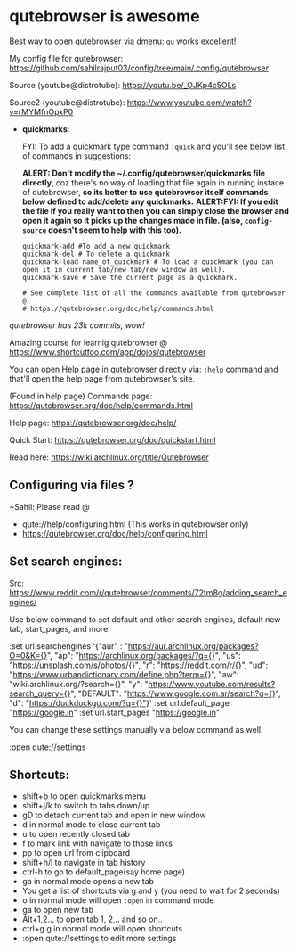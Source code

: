 # qutebrowser is awesome

Best way to open qutebrowser via dmenu: `qu` works excellent!

My config file for qutebrowser: https://github.com/sahilrajput03/config/tree/main/.config/qutebrowser

Source (youtube@distrotube): https://youtu.be/_OJKp4c5OLs

Source2 (youtube@distrotube): https://www.youtube.com/watch?v=rMYMfnOpxP0

- **quickmarks**:

  FYI: To add a quickmark type command `:quick` and you'll see below list of commands in suggestions:

  **ALERT: Don't modify the ~/.config/qutebrowser/quickmarks file directly**, coz there's no way of loading that file again in running instace of qutebrowser, **so its better to use qutebrowser itself commands below defined to add/delete any quickmarks.**
  **ALERT:FYI: If you edit the file if you really want to then you can simply close the browser and open it again so it picks up the changes made in file. (also, `config-source` doesn't seem to help with this too).**

  ```
  quickmark-add #To add a new quickmark
  quickmark-del # To delete a quickmark
  quickmark-load name_of_quickmark # To load a quickmark (you can open it in current tab/new tab/new window as well).
  quickmark-save # Save the current page as a quickmark.

  # See complete list of all the commands available from qutebrowser @ 
  # https://qutebrowser.org/doc/help/commands.html
  ```

*qutebrowser has 23k commits, wow!*

Amazing course for learnig qutebrowser @ https://www.shortcutfoo.com/app/dojos/qutebrowser

You can open Help page in qutebrowser directly via: `:help` command and
that'll open the help page from qutebrowser's site.

(Found in help page) Commands page: https://qutebrowser.org/doc/help/commands.html

Help page: https://qutebrowser.org/doc/help/

Quick Start: https://qutebrowser.org/doc/quickstart.html

Read here: https://wiki.archlinux.org/title/Qutebrowser

## Configuring via files ?

~Sahil: Please read @ 

- qute://help/configuring.html  (This works in qutebrowser only)
- https://qutebrowser.org/doc/help/configuring.html

## Set search engines: 

 Src: https://www.reddit.com/r/qutebrowser/comments/72tm8g/adding_search_engines/

 Use below command to set default and other search engines, default new
 tab, start_pages, and more.

:set url.searchengines '{"aur" : "https://aur.archlinux.org/packages?O=0&K={}", "ap": "https://archlinux.org/packages/?q={}", "us": "https://unsplash.com/s/photos/{}", "r": "https://reddit.com/r/{}", "ud": "https://www.urbandictionary.com/define.php?term={}", "aw": "wiki.archlinux.org/?search={}", "y": "https://www.youtube.com/results?search_query={}", "DEFAULT": "https://www.google.com.ar/search?q={}", "d": "https://duckduckgo.com/?q={}"}'
:set url.default_page "https://google.in"
:set url.start_pages "https://google.in"

You can change these settings manually via below command as well.

:open qute://settings


## Shortcuts:

- shift+b to open quickmarks menu
- shift+j/k to switch to tabs down/up
- gD to detach current tab and open in new window
- d in normal mode to close current tab
- u to open recently closed tab
- f to mark link with navigate to those links
- pp to open url from clipboard
- shift+h/l to navigate in tab history
- ctrl-h to go to default_page(say home page)
- ga in normal mode opens a new tab
- You get a list of shortcuts via g and y (you need to wait for 2 seconds)
- o in normal mode will open `:open` in command mode
- ga to open new tab
- Alt+1,2.., to open tab 1, 2,.. and so on..
- ctrl+g g in normal mode will open shortcuts
- :open qute://settings to edit more settings
